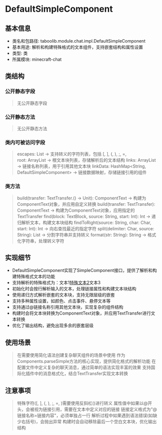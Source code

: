 # DefaultSimpleComponent
## 基本信息
- 类名和包路径: taboolib.module.chat.impl.DefaultSimpleComponent
- 基本用途: 解析和构建特殊格式的文本组件，支持嵌套结构和属性设置
- 类型: 类
- 所属模块: minecraft-chat

## 类结构
### 公开静态字段
> 无公开静态字段

### 公开静态方法
> 无公开静态方法

### 类内可被访问字段
> escapes: List<Char> -> 支持转义的字符列表，包括 [, ], (, ), ;, =, \
> root: ArrayList<TextBlock> -> 根文本块列表，存储解析后的文本结构
> links: ArrayList<String> -> 链接名称列表，用于引用其他文本块
> linkData: HashMap<String, DefaultSimpleComponent> -> 链接数据映射，存储链接引用的组件

### 类方法
> build(transfer: TextTransfer.() -> Unit): ComponentText -> 构建为ComponentText对象，并应用自定义转换
> build(transfer: TextTransfer): ComponentText -> 构建为ComponentText对象，应用指定的TextTransfer
> find(block: TextBlock, source: String, start: Int): Int -> 递归解析文本，构建文本块结构
> findToRight(source: String, char: Char, start: Int): Int -> 向右查找最近的指定字符
> split(delimiter: Char, source: String): List<String> -> 分割字符串并支持转义
> format(str: String): String -> 格式化字符串，处理转义字符

## 实现细节
- DefaultSimpleComponent实现了SimpleComponent接口，提供了解析和构建特殊格式文本的功能
- 支持解析的特殊格式为：文本1[特殊文本2](属性=属性值)文本3
- 初始化时会按行解析输入的文本，处理链接属性和构建文本块结构
- 使用递归方式解析嵌套的文本块，支持无限层级的嵌套
- 支持多种属性设置，如颜色、点击事件、悬停文本等
- 支持通过@链接名称引用其他文本块，实现复杂的组件结构
- 构建时会将文本块转换为ComponentText对象，并应用TextTransfer进行文本转换
- 优化了输出结构，避免出现多余的嵌套层级

## 使用场景
> 在需要使用简化语法创建复杂聊天组件的场景中使用
> 作为Components.parseSimple方法的核心实现，提供简化格式的解析功能
> 在配置文件中定义复杂的聊天消息，通过简单的语法实现丰富的效果
> 支持国际化插件中的消息格式化，结合TextTransfer实现文本转换

## 注意事项
> 特殊字符([, ], (, ), ;, =, \)需要使用反斜杠(\)进行转义
> 属性值中如果以@开头，会被视为链接引用，需要在文本中定义对应的链接
> 链接定义格式为"@链接名称=链接内容"，必须单独占一行
> 解析过程中如果遇到语法错误(如缺少右括号)，会抛出异常
> 构建时会自动移除最后一个空白文本块，优化输出结构
